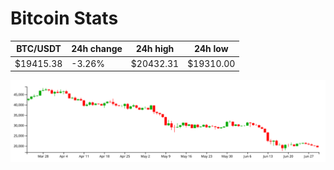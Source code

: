# Bitcoin Stats

BTC/USDT|24h change|24h high|24h low|
|---|---|---|---|
|$19415.38|-3.26%|$20432.31|$19310.00|

<img src="./chart.svg">
